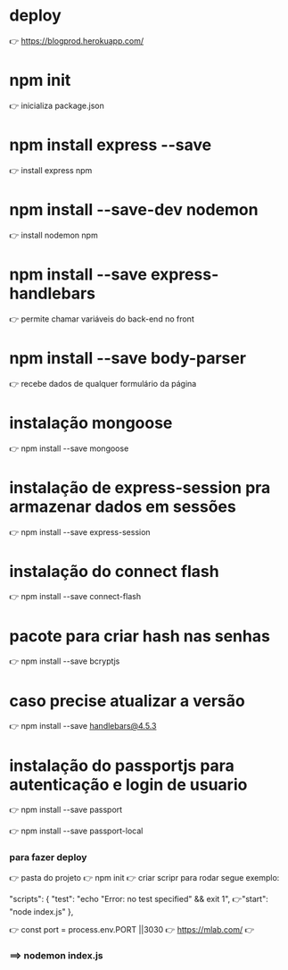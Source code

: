 # deploy
👉 https://blogprod.herokuapp.com/

# npm init
👉 inicializa package.json

# npm install express --save
👉 install express npm

# npm install --save-dev nodemon
👉 install nodemon npm

# npm install --save express-handlebars
👉 permite chamar variáveis do back-end no front

# npm install --save body-parser
👉 recebe dados de qualquer formulário da página

# instalação mongoose
👉 npm install --save mongoose

# instalação de express-session pra armazenar dados em sessões 
👉 npm install --save express-session

# instalação do connect flash
👉 npm install --save connect-flash

# pacote para criar hash nas senhas
👉 npm install --save bcryptjs

# caso precise atualizar a versão
👉 npm install --save handlebars@4.5.3

# instalação do passportjs para autenticação e login de usuario
👉 npm install --save passport
<!-- estratégia de login -->
👉 npm install --save passport-local

### para fazer deploy
👉 pasta do projeto
👉 npm init
👉 criar scripr para rodar segue exemplo:

  "scripts": {
    "test": "echo \"Error: no test specified\" && exit 1",
  👉"start": "node index.js"
  },

👉 const port = process.env.PORT ||3030
👉 https://mlab.com/
👉

<!-- ## starter de server ## -->
### ==> nodemon index.js 

<!-- req requisição que recebemos -->
<!-- res resposta para o cliente -->

<!-- outra forma de deletar -->
<!-- router.get('/postagens/deletar/:id', (req, res) => {
  Postagem.remove({_id: req.params.id}).then(() =>{
    req.flash('success_msg', 'Postagem deletada com sucesso')
    res.redirect('/admin/postagens')
  }).catch((err) =>{
    req.flash('error_msg', 'Houve um errro ao deletar')
    res.redirect('/admin/postagens')
  })
}) -->

